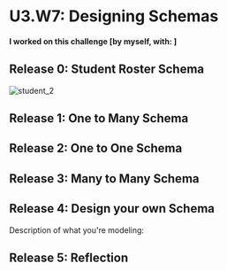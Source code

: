 # U3.W7: Designing Schemas


#### I worked on this challenge [by myself, with: ]


## Release 0: Student Roster Schema
<!-- display your image inline here -->
![student_2](../week_7/images_anup?raw=true)

## Release 1: One to Many Schema
<!-- display your image inline here -->


## Release 2: One to One Schema
<!-- display your image inline here -->


## Release 3: Many to Many Schema
<!-- display your image inline here -->


## Release 4: Design your own Schema
Description of what you're modeling: 

<!-- display your one-to-one image inline here -->
<!-- display your many-to-many image inline here -->

## Release 5: Reflection
